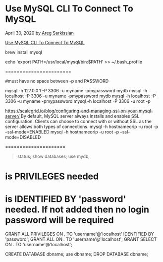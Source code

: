 # Use MySQL CLI To Connect To MySQL

April 30, 2020 by [Areg Sarkissian](https://aregsar.com/about)

[Use MySQL CLI To Connect To MySQL](https://aregsar.com/blog/2020/use-mysql-cli-to-connect-to-mysql)


brew install mysql

echo 'export PATH=/usr/local/mysql/bin:$PATH' >> ~/.bash_profile

=======================

#must have no space between -p and PASSWORD

mysql -h 127.0.0.1 -P 3306 -u myname -pmypassword mydb
mysql -h localhost -P 3306 -u myname -pmypassword mydb
mysql -h localhost -P 3306 -u myname -pmypassword
mysql -h localhost -P 3306 -u root -p

https://scalegrid.io/blog/configuring-and-managing-ssl-on-your-mysql-server/
By default, MySQL server always installs and enables SSL configuration. 
Clients can choose to connect with or without SSL as the server allows both types of connections. 
mysql -h hostnameorip -u root -p –ssl-mode=ENABLED
mysql -h hostnameorip -u root -p –ssl-mode=DISABLED

=====================

> status;
> show databases;
> use mydb;


# is PRIVILEGES needed
# is IDENTIFIED BY 'password' needed. If not added then no login password will be required
GRANT ALL PRIVILEGES ON *.* TO 'username'@'localhost' IDENTIFIED BY 'password';
GRANT ALL ON *.* TO 'username'@'localhost';
GRANT SELECT ON *.* TO 'username'@'localhost';



CREATE DATABASE dbname;
use dbname;
DROP DATABASE dbname;
